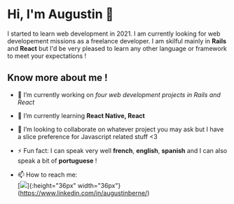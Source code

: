 <!--
**aauugguussttiinn/aauugguussttiinn** is a ✨ _special_ ✨ repository because its `README.md` (this file) appears on your GitHub profile.
-->

# Hi, I'm Augustin 👋
I started to learn web development in 2021. I am currently looking for web developement missions as a freelance developer.
I am skilful mainly in **Rails** and **React** but I'd be very pleased to learn any other language or framework to meet your expectations !


## Know more about me !

- 🔭 I’m currently working on *four web development projects in Rails and React*
- 🌱 I’m currently learning **React Native, React**
- 👯 I’m looking to collaborate on whatever project you may ask but I have a slice preference for Javascript related stuff <3
- ⚡ Fun fact: I can speak very well **french**, **english**, **spanish** and I can also speak a bit of **portuguese** !

- 📫 How to reach me: <br/>
[![](https://upload.wikimedia.org/wikipedia/commons/e/e9/Linkedin_icon.svg)]{:height="36px" width="36px"}(https://www.linkedin.com/in/augustinberne/)
